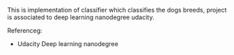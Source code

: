 This is implementation of classifier which classifies the dogs breeds,  project is associated to deep learning nanodegree udacity.  

Referenceg:
- Udacity Deep learning nanodegree 
